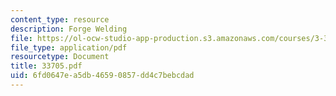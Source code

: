 ```yaml
---
content_type: resource
description: Forge Welding
file: https://ol-ocw-studio-app-production.s3.amazonaws.com/courses/3-37-welding-and-joining-processes-fall-2002/6fd0647ea5db46590857dd4c7bebcdad_33705.pdf
file_type: application/pdf
resourcetype: Document
title: 33705.pdf
uid: 6fd0647e-a5db-4659-0857-dd4c7bebcdad
---
```


